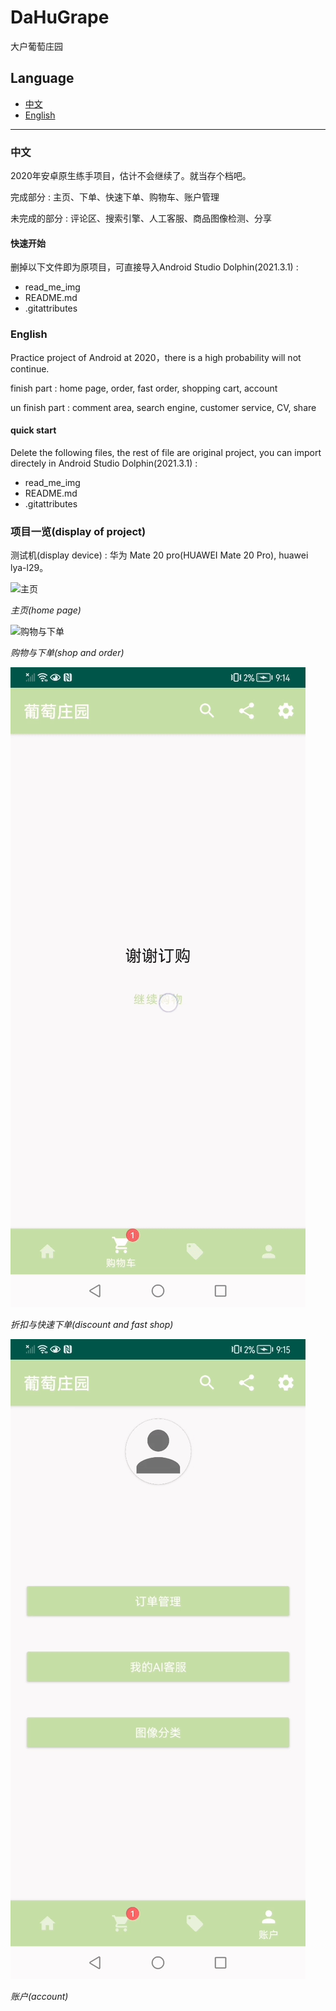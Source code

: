 # DaHuGrape
 大户葡萄庄园

## Language

- [中文](#中文)
- [English](#english)

---

### 中文

2020年安卓原生练手项目，估计不会继续了。就当存个档吧。

完成部分 : 主页、下单、快速下单、购物车、账户管理

未完成的部分 : 评论区、搜索引擎、人工客服、商品图像检测、分享

#### 快速开始

删掉以下文件即为原项目，可直接导入Android Studio Dolphin(2021.3.1) : 
- read_me_img
- README.md
- .gitattributes

### English

Practice project of Android at 2020，there is a high probability will not continue.

finish part : home page, order, fast order, shopping cart, account

un finish part : comment area, search engine, customer service, CV, share

#### quick start

Delete the following files, the rest of file are original project, you can import directely in Android Studio Dolphin(2021.3.1) : 
- read_me_img
- README.md
- .gitattributes

### 项目一览(display of project)

测试机(display device) : 华为 Mate 20 pro(HUAWEI Mate 20 Pro), huawei lya-l29。

![主页](./read_me_img/1_home_page.gif)

_主页(home page)_

![购物与下单](./read_me_img/2_shop_order.gif)

_购物与下单(shop and order)_

![折扣页与快速下单](./read_me_img/3_discount_fast_shop.gif)

_折扣与快速下单(discount and fast shop)_

![账户](./read_me_img/4_account.gif)

_账户(account)_
